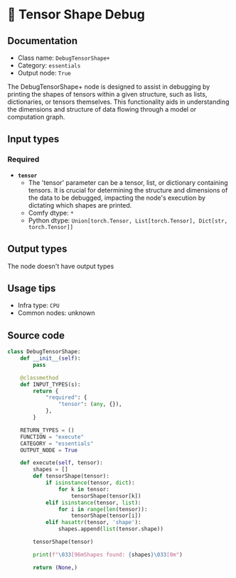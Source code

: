 # 🔧 Tensor Shape Debug
## Documentation
- Class name: `DebugTensorShape+`
- Category: `essentials`
- Output node: `True`

The DebugTensorShape+ node is designed to assist in debugging by printing the shapes of tensors within a given structure, such as lists, dictionaries, or tensors themselves. This functionality aids in understanding the dimensions and structure of data flowing through a model or computation graph.
## Input types
### Required
- **`tensor`**
    - The 'tensor' parameter can be a tensor, list, or dictionary containing tensors. It is crucial for determining the structure and dimensions of the data to be debugged, impacting the node's execution by dictating which shapes are printed.
    - Comfy dtype: `*`
    - Python dtype: `Union[torch.Tensor, List[torch.Tensor], Dict[str, torch.Tensor]]`
## Output types
The node doesn't have output types
## Usage tips
- Infra type: `CPU`
- Common nodes: unknown


## Source code
```python
class DebugTensorShape:
    def __init__(self):
        pass

    @classmethod
    def INPUT_TYPES(s):
        return {
            "required": {
                "tensor": (any, {}),
            },
        }

    RETURN_TYPES = ()
    FUNCTION = "execute"
    CATEGORY = "essentials"
    OUTPUT_NODE = True

    def execute(self, tensor):
        shapes = []
        def tensorShape(tensor):
            if isinstance(tensor, dict):
                for k in tensor:
                    tensorShape(tensor[k])
            elif isinstance(tensor, list):
                for i in range(len(tensor)):
                    tensorShape(tensor[i])
            elif hasattr(tensor, 'shape'):
                shapes.append(list(tensor.shape))

        tensorShape(tensor)

        print(f"\033[96mShapes found: {shapes}\033[0m")

        return (None,)

```
